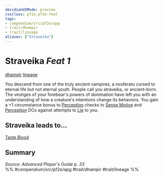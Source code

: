 ```yaml
---
obsidianUIMode: preview
cssclass: pf2e,pf2e-feat
tags:
- compendium/src/pf2e/apg
- trait/dhampir
- trait/lineage
aliases: ["Straveika"]
---
```

# Straveika  *Feat 1*  
[dhampir](../../Rules/traits/dhampir-b1.md)  [lineage](../../Rules/traits/lineage-apg.md)  


You descend from one of the truly ancient vampires, a nosferatu cursed to eternal life but not eternal youth. People call you straveika, or ancient-born. The vestiges of your forebear's powers of domination have left you with an understanding of how a creature's intentions change its behaviors. You gain a +1 circumstance bonus to [Perception](../skills.md#Perception) checks to [Sense Motive](../../Rules/actions/sense-motive.md) and [Perception](../skills.md#Perception) DCs against attempts to [Lie](../../Rules/actions/lie.md) to you.

## Straveika leads to...

[Taste Blood](taste-blood-loag.md)

## Summary

*Source: Advanced Player's Guide p. 33*  
%% #compendium/src/pf2e/apg #trait/dhampir #trait/lineage %%